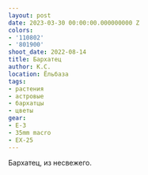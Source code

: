 ```yaml
---
layout: post
date: 2023-03-30 00:00:00.000000000 Z
colors:
- '110802'
- '801900'
shoot_date: 2022-08-14
title: Бархатец
author: К.С.
location: Ёльбаза
tags:
- растения
- астровые
- бархатцы
- цветы
gear:
- E-3
- 35mm macro
- EX-25
---
```

Бархатец, из несвежего.

